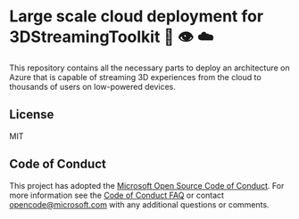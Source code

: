# Large scale cloud deployment for 3DStreamingToolkit :muscle: :eye: :cloud:

This repository contains all the necessary parts to deploy an architecture on Azure that is capable of streaming 3D experiences from the cloud to thousands of users on low-powered devices.

## License

MIT

## Code of Conduct

This project has adopted the [Microsoft Open Source Code of Conduct](https://opensource.microsoft.com/codeofconduct/). For more information see the [Code of Conduct FAQ](https://opensource.microsoft.com/codeofconduct/faq/) or contact [opencode@microsoft.com](mailto:opencode@microsoft.com) with any additional questions or comments.
